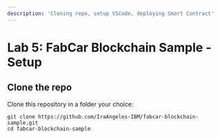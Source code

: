 ```yaml
---
description: 'Cloning repo, setup VSCode, deploying Smart Contract'
---
```


# Lab 5: FabCar Blockchain Sample - Setup

## Clone the repo

Clone this repository in a folder your choice:

```text
git clone https://github.com/IraAngeles-IBM/fabcar-blockchain-sample.git
cd fabcar-blockchain-sample
```

